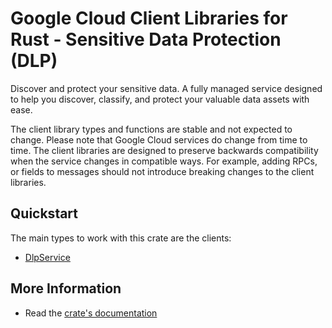# Google Cloud Client Libraries for Rust - Sensitive Data Protection (DLP)

<!-- Code generated by sidekick. DO NOT EDIT. -->


Discover and protect your sensitive data. A fully managed service designed
to help you discover, classify, and protect your valuable data assets with
ease.

The client library types and functions are stable and not expected to change.
Please note that Google Cloud services do change from time to time. The client
libraries are designed to preserve backwards compatibility when the service
changes in compatible ways. For example, adding RPCs, or fields to messages
should not introduce breaking changes to the client libraries.

## Quickstart

The main types to work with this crate are the clients:

- [DlpService]

## More Information

- Read the [crate's documentation](https://docs.rs/google-cloud-privacy-dlp-v2/latest/google-cloud-privacy-dlp-v2)

[DlpService]: https://docs.rs/google-cloud-privacy-dlp-v2/latest/google_cloud_privacy_dlp_v2/client/struct.DlpService.html
